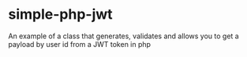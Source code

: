 # simple-php-jwt
An example of a class that generates, validates and allows you to get a payload by user id from a JWT token in php
